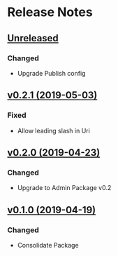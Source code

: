 # Release Notes

## [Unreleased](https://github.com/ixocreate/media-package/compare/0.2.1...develop)

### Changed
- Upgrade Publish config

## [v0.2.1 (2019-05-03)](https://github.com/ixocreate/media-package/compare/0.2.0...0.2.1)

### Fixed
- Allow leading slash in Uri

## [v0.2.0 (2019-04-23)](https://github.com/ixocreate/media-package/compare/0.1.0...0.2.0)

### Changed
- Upgrade to Admin Package v0.2

## [v0.1.0 (2019-04-19)](https://github.com/ixocreate/media-package/compare/master...0.1.0)

### Changed
- Consolidate Package
